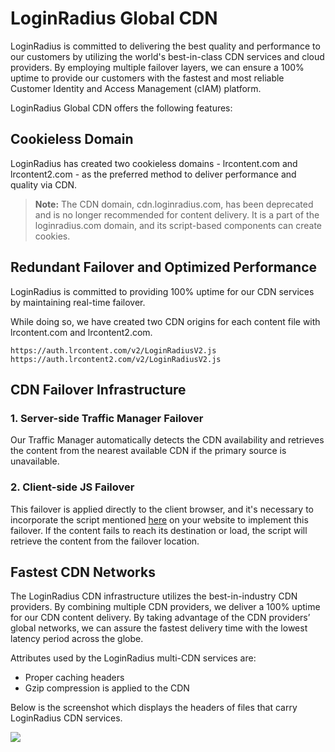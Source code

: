 # LoginRadius Global CDN 


LoginRadius is committed to delivering the best quality and performance to our customers by utilizing the world's best-in-class CDN services and cloud providers. By employing multiple failover layers, we can ensure a 100% uptime to provide our customers with the fastest and most reliable Customer Identity and Access Management (cIAM) platform.

LoginRadius Global CDN offers the following features:


## Cookieless Domain

LoginRadius has created two cookieless domains - lrcontent.com and lrcontent2.com - as the preferred method to deliver performance and quality via CDN. 


> **Note:** The CDN domain, cdn.loginradius.com, has been deprecated and is no longer recommended for content delivery. It is a part of the loginradius.com domain, and its script-based components can create cookies.

## Redundant Failover and Optimized Performance

LoginRadius is committed to providing 100% uptime for our CDN services by maintaining real-time failover.

While doing so, we have created two CDN origins for each content file with lrcontent.com and lrcontent2.com.

```
https://auth.lrcontent.com/v2/LoginRadiusV2.js
https://auth.lrcontent2.com/v2/LoginRadiusV2.js
```

## CDN Failover Infrastructure


### 1. Server-side Traffic Manager Failover

Our Traffic Manager automatically detects the  CDN availability and retrieves the content from the nearest available CDN if the primary source is unavailable.

### 2.  Client-side JS Failover

This failover is applied directly to the client browser, and it's necessary to incorporate the script mentioned [here](/api/v2/user-registration/user-registration-getting-started#initializationofloginradiusobject3) on your website to implement this failover. If the content fails to reach its destination or load, the script will retrieve the content from the failover location.



## Fastest CDN Networks

The LoginRadius CDN infrastructure utilizes the best-in-industry CDN providers. By combining multiple CDN providers, we deliver a 100% uptime for our CDN content delivery. By taking advantage of the CDN providers’ global networks, we can assure the fastest delivery time with the lowest latency period across the globe.


Attributes used by the LoginRadius multi-CDN services are:

- Proper caching headers
- Gzip compression is applied to the CDN

Below is the screenshot which displays the headers of files that carry LoginRadius CDN services.


![](https://apidocs.lrcontent.com/images/LoginRadius-cdn_63945a968049519288.07452213.png "")
